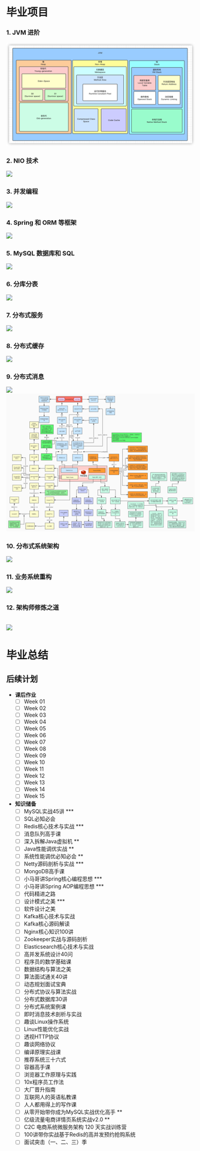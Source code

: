 # 毕业项目
### 1. JVM 进阶
![ ](Week_01/image/image-jvm.jpg)
### 2. NIO 技术
![ ](Week_02/image/image-nio.jpg)
### 3. 并发编程
![ ](Week_03/image/image-并发编程.jpg)
### 4. Spring 和 ORM 等框架
![ ](Week_05/image/image-Spring&ORM等框架.jpg)
### 5. MySQL 数据库和 SQL
![ ](Week_06/image/image-MySQL&SQL.jpg)
### 6. 分库分表
![ ](Week_07/image/image-分库分表.jpg)
### 7. 分布式服务
![ ](Week_09/image/image-分布式服务.jpg)
### 8. 分布式缓存
![ ](Week_11/image/image-分布式缓存.jpg)
### 9. 分布式消息
![ ](Week_13/image/image-分布式消息.jpg)
![ ](Week_13/image/image-redis.jpg)
### 10. 分布式系统架构
![ ](Week_14/image/image-分布式系统架构.jpg)
### 11. 业务系统重构
![ ](Week_15/image/image-业务系统重构.jpg)
### 12. 架构师修炼之道
![ ](Week_15/image/image-架构师修炼之道.jpg)
---
# 毕业总结

## 后续计划
* **课后作业**
    - [ ] Week 01
    - [ ] Week 02
    - [ ] Week 03
    - [ ] Week 04
    - [ ] Week 05
    - [ ] Week 06
    - [ ] Week 07
    - [ ] Week 08
    - [ ] Week 09
    - [ ] Week 10
    - [ ] Week 11
    - [ ] Week 12
    - [ ] Week 13
    - [ ] Week 14
    - [ ] Week 15
* **知识储备**
    - [ ] MySQL实战45讲 ***
    - [ ] SQL必知必会
    - [ ] Redis核心技术与实战 ***
    - [ ] 消息队列高手课
    - [ ] 深入拆解Java虚拟机 **
    - [ ] Java性能调优实战 **
    - [ ] 系统性能调优必知必会 **
    - [ ] Netty源码剖析与实战 ***
    - [ ] MongoDB高手课
    - [ ] 小马哥讲Spring核心编程思想 ***
    - [ ] 小马哥讲Spring AOP编程思想 ***
    - [ ] 代码精进之路
    - [ ] 设计模式之美 ***
    - [ ] 软件设计之美
    - [ ] Kafka核心技术与实战
    - [ ] Kafka核心源码解读
    - [ ] Nginx核心知识100讲
    - [ ] Zookeeper实战与源码剖析
    - [ ] Elasticsearch核心技术与实战
    - [ ] 高并发系统设计40问
    - [ ] 程序员的数学基础课
    - [ ] 数据结构与算法之美
    - [ ] 算法面试通关40讲
    - [ ] 动态规划面试宝典
    - [ ] 分布式协议与算法实战
    - [ ] 分布式数据库30讲
    - [ ] 分布式系统案例课
    - [ ] 即时消息技术剖析与实战
    - [ ] 趣谈Linux操作系统
    - [ ] Linux性能优化实战
    - [ ] 透视HTTP协议
    - [ ] 趣谈网络协议
    - [ ] 编译原理实战课
    - [ ] 推荐系统三十六式
    - [ ] 容器高手课
    - [ ] 浏览器工作原理与实践
    - [ ] 10x程序员工作法
    - [ ] 大厂晋升指南
    - [ ] 互联网人的英语私教课
    - [ ] 人人都用得上的写作课
    - [ ] 从零开始带你成为MySQL实战优化高手 **
    - [ ] 亿级流量电商详情页系统实战v2.0 **
    - [ ] C2C 电商系统微服务架构 120 天实战训练营
    - [ ] 100讲带你实战基于Redis的高并发预约抢购系统
    - [ ] 面试突击（一、二、三）季
